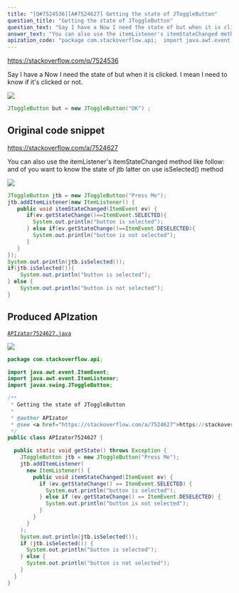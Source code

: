 ```yaml
---
title: "[Q#7524536][A#7524627] Getting the state of JToggleButton"
question_title: "Getting the state of JToggleButton"
question_text: "Say I have a Now I need the state of but when it is clicked. I mean I need to know if it's clicked or not."
answer_text: "You can also use the itemListener's itemStateChanged method like follow: and of you want to know the state of jtb latter on use isSelected() method"
apization_code: "package com.stackoverflow.api;  import java.awt.event.ItemEvent; import java.awt.event.ItemListener; import javax.swing.JToggleButton;  /**  * Getting the state of JToggleButton  *  * @author APIzator  * @see <a href=\"https://stackoverflow.com/a/7524627\">https://stackoverflow.com/a/7524627</a>  */ public class APIzator7524627 {    public static void getState() throws Exception {     JToggleButton jtb = new JToggleButton(\"Press Me\");     jtb.addItemListener(       new ItemListener() {         public void itemStateChanged(ItemEvent ev) {           if (ev.getStateChange() == ItemEvent.SELECTED) {             System.out.println(\"button is selected\");           } else if (ev.getStateChange() == ItemEvent.DESELECTED) {             System.out.println(\"button is not selected\");           }         }       }     );     System.out.println(jtb.isSelected());     if (jtb.isSelected()) {       System.out.println(\"button is selected\");     } else {       System.out.println(\"button is not selected\");     }   } }"
---
```


https://stackoverflow.com/q/7524536

Say I have a
Now I need the state of but when it is clicked. I mean I need to know if it&#x27;s clicked or not.


<div class="code-logo"><img src="/stackoverflow.png" /></div>

```java
JToggleButton but = new JToggleButton("OK") ;
```


## Original code snippet

https://stackoverflow.com/a/7524627

You can also use the itemListener&#x27;s itemStateChanged method like follow:
and of you want to know the state of jtb latter on use isSelected() method

<div class="code-logo"><img src="/stackoverflow.png" /></div>

```java
JToggleButton jtb = new JToggleButton("Press Me");
jtb.addItemListener(new ItemListener() {
   public void itemStateChanged(ItemEvent ev) {
      if(ev.getStateChange()==ItemEvent.SELECTED){
        System.out.println("button is selected");
      } else if(ev.getStateChange()==ItemEvent.DESELECTED){
        System.out.println("button is not selected");
      }
   }
});
System.out.println(jtb.isSelected());
if(jtb.isSelected()){
    System.out.println("button is selected");
} else {
    System.out.println("button is not selected");
}
```

## Produced APIzation

[`APIzator7524627.java`](https://github.com/pasqualesalza/apization-temp/raw/main/data/search/APIzator7524627.java)

<div class="code-logo"><img src="/apizator.png" /></div>

```java
package com.stackoverflow.api;

import java.awt.event.ItemEvent;
import java.awt.event.ItemListener;
import javax.swing.JToggleButton;

/**
 * Getting the state of JToggleButton
 *
 * @author APIzator
 * @see <a href="https://stackoverflow.com/a/7524627">https://stackoverflow.com/a/7524627</a>
 */
public class APIzator7524627 {

  public static void getState() throws Exception {
    JToggleButton jtb = new JToggleButton("Press Me");
    jtb.addItemListener(
      new ItemListener() {
        public void itemStateChanged(ItemEvent ev) {
          if (ev.getStateChange() == ItemEvent.SELECTED) {
            System.out.println("button is selected");
          } else if (ev.getStateChange() == ItemEvent.DESELECTED) {
            System.out.println("button is not selected");
          }
        }
      }
    );
    System.out.println(jtb.isSelected());
    if (jtb.isSelected()) {
      System.out.println("button is selected");
    } else {
      System.out.println("button is not selected");
    }
  }
}

```